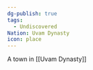 ```yaml
---
dg-publish: true
tags:
  - Undiscovered
Nation: Uvam Dynasty
icon: place
---
```

A town in [[Uvam Dynasty]]
